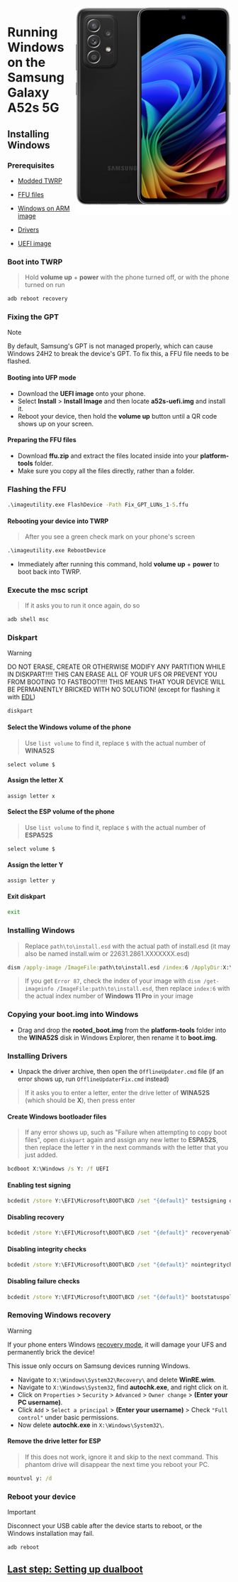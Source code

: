 <img align="right" src="https://github.com/n00b69/woa-a52s/blob/main/a52s.png" width="350" alt="Windows 11 running on a52sxq">

# Running Windows on the Samsung Galaxy A52s 5G

## Installing Windows

### Prerequisites
- [Modded TWRP](https://github.com/n00b69/woa-a52s/releases/download/Files/a52stwrp.tar)

- [FFU files](https://github.com/n00b69/woa-a52s/releases/download/Files/ffu.zip)

- [Windows on ARM image](https://worproject.com/esd)
  
- [Drivers](https://github.com/n00b69/woa-a52s/releases/tag/Drivers)

- [UEFI image](https://github.com/n00b69/woa-a52s/releases/tag/UEFI)

### Boot into TWRP
> Hold **volume up** + **power** with the phone turned off, or with the phone turned on run
```cmd
adb reboot recovery
```

### Fixing the GPT
> [!Note]
> By default, Samsung's GPT is not managed properly, which can cause Windows 24H2 to break the device's GPT. To fix this, a FFU file needs to be flashed.

#### Booting into UFP mode
- Download the **UEFI image** onto your phone.
- Select **Install** > **Install Image** and then locate **a52s-uefi.img** and install it.
- Reboot your device, then hold the **volume up** button until a QR code shows up on your screen.

#### Preparing the FFU files
- Download **ffu.zip** and extract the files located inside into your **platform-tools** folder.
- Make sure you copy all the files directly, rather than a folder.

### Flashing the FFU
```cmd
.\imageutility.exe FlashDevice -Path Fix_GPT_LUNs_1-5.ffu
```

#### Rebooting your device into TWRP
> After you see a green check mark on your phone's screen
```cmd
.\imageutility.exe RebootDevice
```
- Immediately after running this command, hold **volume up** + **power** to boot back into TWRP.

### Execute the msc script
> If it asks you to run it once again, do so
```cmd
adb shell msc
```

### Diskpart
> [!WARNING]
> DO NOT ERASE, CREATE OR OTHERWISE MODIFY ANY PARTITION WHILE IN DISKPART!!!! THIS CAN ERASE ALL OF YOUR UFS OR PREVENT YOU FROM BOOTING TO FASTBOOT!!!! THIS MEANS THAT YOUR DEVICE WILL BE PERMANENTLY BRICKED WITH NO SOLUTION! (except for flashing it with [EDL](edl.md))
```cmd
diskpart
```

#### Select the Windows volume of the phone
> Use `list volume` to find it, replace `$` with the actual number of **WINA52S**
```diskpart
select volume $
``` 

#### Assign the letter X
```diskpart
assign letter x
``` 

#### Select the ESP volume of the phone
> Use `list volume` to find it, replace `$` with the actual number of **ESPA52S**
```diskpart
select volume $
``` 

#### Assign the letter Y
```diskpart
assign letter y
```

#### Exit diskpart
```cmd
exit
```

### Installing Windows
> Replace `path\to\install.esd` with the actual path of install.esd (it may also be named install.wim or 22631.2861.XXXXXXX.esd)

```cmd
dism /apply-image /ImageFile:path\to\install.esd /index:6 /ApplyDir:X:\
```

> If you get `Error 87`, check the index of your image with `dism /get-imageinfo /ImageFile:path\to\install.esd`, then replace `index:6` with the actual index number of **Windows 11 Pro** in your image

### Copying your boot.img into Windows
- Drag and drop the **rooted_boot.img** from the **platform-tools** folder into the **WINA52S** disk in Windows Explorer, then rename it to **boot.img**.

### Installing Drivers
- Unpack the driver archive, then open the `OfflineUpdater.cmd` file (if an error shows up, run `OfflineUpdaterFix.cmd` instead)

> If it asks you to enter a letter, enter the drive letter of **WINA52S** (which should be **X**), then press enter
  
#### Create Windows bootloader files
> If any error shows up, such as "Failure when attempting to copy boot files", open `diskpart` again and assign any new letter to **ESPA52S**, then replace the letter `Y` in the next commands with the letter that you just added.
```cmd
bcdboot X:\Windows /s Y: /f UEFI
```

#### Enabling test signing
```cmd
bcdedit /store Y:\EFI\Microsoft\BOOT\BCD /set "{default}" testsigning on
```

#### Disabling recovery
```cmd
bcdedit /store Y:\EFI\Microsoft\BOOT\BCD /set "{default}" recoveryenabled no
```

#### Disabling integrity checks
```cmd
bcdedit /store Y:\EFI\Microsoft\BOOT\BCD /set "{default}" nointegritychecks on
```

#### Disabling failure checks
```cmd
bcdedit /store Y:\EFI\Microsoft\BOOT\BCD /set "{default}" bootstatuspolicy IgnoreAllFailures
```

### Removing Windows recovery
> [!WARNING]
>
> If your phone enters Windows [recovery mode](https://learn.microsoft.com/en-us/windows-hardware/manufacture/desktop/windows-recovery-environment--windows-re--technical-reference?view=windows-11), it will damage your UFS and permanently brick the device!
>
> This issue only occurs on Samsung devices running Windows.
- Navigate to `X:\Windows\System32\Recovery\` and delete **WinRE.wim**.
- Navigate to `X:\Windows\System32`, find **autochk.exe**, and right click on it.
- Click on `Properties` > `Security` > `Advanced` > `Owner change` > **(Enter your PC username)**.
- Click `Add` > `Select a principal` > **(Enter your username)** > Check `"Full control"` under basic permissions.
- Now delete **autochk.exe** in `X:\Windows\System32\`.

#### Remove the drive letter for ESP
> If this does not work, ignore it and skip to the next command. This phantom drive will disappear the next time you reboot your PC.
```cmd
mountvol y: /d
```


### Reboot your device
> [!Important]
> Disconnect your USB cable after the device starts to reboot, or the Windows installation may fail.
```cmd
adb reboot
```

## [Last step: Setting up dualboot](/guide/4-dualboot.md)

















